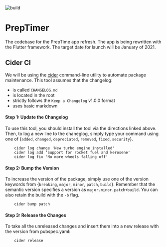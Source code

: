 ![build](https://github.com/PrepTimer/PrepTime/workflows/build/badge.svg)
# PrepTimer
The codebase for the PrepTime app refresh. The app is being rewritten with the Flutter framework. The target date for launch will be January of 2021.

## Cider CI
We will be using the [cider](https://pub.dev/packages/cider) command-line utility to automate package maintenance. This tool assumes that the changelog:
- is called `CHANGELOG.md`
- is located in the root
- strictly follows the `Keep a Changelog` v1.0.0 format
- uses basic markdown

#### Step 1: Update the Changelog
To use this tool, you should install the tool via the directions linked above. Then, to log a new line to the chaneglog, simply type your command using one of {`added`, `changed`, `depreciated`, `removed`, `fixed`, `security`}.

```
    cider log change 'New turbo engine installed'
    cider log add 'Support for rocket fuel and kerosene'
    cider log fix 'No more wheels falling off'
```

#### Step 2: Bump the Version
To increase the version of the package, simply use one of the version keywords from {`breaking`, `major`, `minor`, `patch`, `build`}. Remember that the semantic version specifies a version as `major.minor.patch+build`. You can also retain the build with the `-b` flag.
```
    cider bump patch
```

#### Step 3: Release the Changes
To take all the unreleased changes and insert them into a new release with the version from pubspec.yaml:
```
    cider release
```
